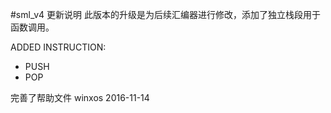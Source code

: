 #sml_v4 更新说明
此版本的升级是为后续汇编器进行修改，添加了独立栈段用于函数调用。

ADDED INSTRUCTION: 
- PUSH
- POP

完善了帮助文件
winxos 2016-11-14